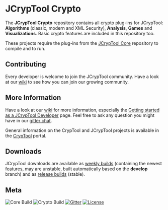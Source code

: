 JCrypTool Crypto
=======

The **JCrypTool Crypto** repository contains all crypto plug-ins for JCrypTool: **Algorithms** (classic, modern and XML Security), **Analysis**, **Games** and **Visualizations**. Basic crypto features are included in this repository too.

These projects require the plug-ins from the [JCrypTool Core](https://github.com/jcryptool/core) repository to compile and to run.

## Contributing
Every developer is welcome to join the JCrypTool community. Have a look at our [wiki](https://github.com/jcryptool/core/wiki) to see how you can join our growing community.

## More Information
Have a look at our [wiki](https://github.com/jcryptool/core/wiki) for more information, especially the [Getting started as a JCrypTool Developer](https://github.com/jcryptool/core/wiki/Getting-started-as-a-JCrypTool-Developer) page. Feel free to ask any question you might have in our [gitter chat](https://gitter.im/dschadow/jcryptool).

General information on the CrypTool and JCrypTool projects is available in the [CrypTool](http://www.cryptool.org) portal.

## Downloads
JCrypTool downloads are available as [weekly builds](https://github.com/jcryptool/core/releases) (containing the newest features, may are unstable, built automatically based on the **develop** branch) and as [release builds](https://github.com/jcryptool/core/releases/latest) (stable).

## Meta
![Core Build](https://github.com/jcryptool/core/actions/workflows/maven.yml/badge.svg)
![Crypto Build](https://github.com/jcryptool/crypto/actions/workflows/maven.yml/badge.svg)
[![Gitter](http://img.shields.io/badge/gitter-join%20chat-1dce73.svg)](https://gitter.im/dschadow/jcryptool)
[![License](https://img.shields.io/badge/License-EPL%201.0-red.svg)](https://opensource.org/licenses/EPL-1.0)

